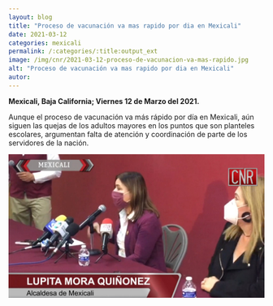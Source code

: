 ```yaml
---
layout: blog
title: "Proceso de vacunación va mas rapido por dia en Mexicali"
date: 2021-03-12
categories: mexicali
permalink: /:categories/:title:output_ext
image: /img/cnr/2021-03-12-proceso-de-vacunacion-va-mas-rapido.jpg
alt: "Proceso de vacunación va mas rapido por dia en Mexicali"
autor:
---
```


**Mexicali, Baja California; Viernes 12 de Marzo del 2021.** 

Aunque el proceso de vacunación va más rápido por día en Mexicali, aún siguen las quejas de los adultos mayores en los puntos que son planteles escolares, argumentan falta de atención y coordinación de parte de los servidores de la nación.


<div id="carouselExampleSlidesOnly" class="carousel slide" data-ride="carousel">
  <div class="carousel-inner">
    <div class="carousel-item active">
       <img class="d-block w-100" src="/img/cnr/2021-03-12-proceso-de-vacunacion-va-mas-rapido.jpg" loading="lazy"  alt="Proceso de vacunación va mas rapido por dia en Mexicali">
    </div>
  </div>
</div>